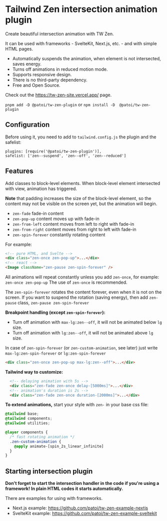 # Tailwind Zen intersection animation plugin

Create beautiful intersection animation with TW Zen.

It can be used with frameworks - SvelteKit, Next.js, etc. - and with simple HTML pages.

- Automatically suspends the animation, when element is not intersected, saves energy.
- Turns off animations in reduced motion mode.
- Supports responsive design.
- There is no third-party dependency.
- Free and Open Source.

Check out the https://tw-zen-site.vercel.app/ page.

`pnpm add -D @patoi/tw-zen-plugin` or `npm install -D  @patoi/tw-zen-plugin`

## Configuration

Before using it, you need to add to `tailwind.config.js` the plugin and the safelist:

```
plugins: [require('@patoi/tw-zen-plugin')],
safelist: ['zen--suspend', 'zen--off', 'zen--reduced']
```

## Features

Add classes to block-level elements.
When block-level element intersected with view, animation has triggered.

**Note** that padding increases the size of the block-level element, so the content may not be visible on the screen yet, but the animation will begin.

- `zen-fade` fade-in content
- `zen-pop-up` content moves up with fade-in
- `zen-from-left` content moves from left to right with fade-in
- `zen-from-right` content moves from right to left with fade-in
- `zen-spin-forever` constantly rotating content

For example:

```html
<!-- pure HTML, and Svelte -->
<div class="zen-once zen-pop-up">...</div>
<!-- react -->
<Image className="zen-pause zen-spin-forever" />
```

All animations will repeat constantly unless you add `zen-once`, for example: `zen-once zen-pop-up` The use of `zen-once` is recommended.

The `zen-spin-forever` rotates the content forever, even when it is not on the screen. If you want to suspend the rotation (saving energy), then add `zen-pause` class, `zen-pause zen-spin-forever`

**Breakpoint handling (except `zen-spin-forever`):**

- Turn off animation with `max-lg:zen--off`, it will not be animated below `lg` size.
- Turn off animation with `lg:zen--off`, it will not be animated above `lg` size.

In case of `zen-spin-forever` (or `zen-custom-animation`, see later) just write `max-lg:zen-spin-forever` or `lg:zen-spin-forever`

```html
<div class="zen-once zen-pop-up max-lg:zen--off">...</div>
```

**Tailwind way to customize:**

```html
  <!-- delaying animation with 5s -->
  <div class="zen-fade zen-once delay-[5000ms]">...</div>
  <!-- animation's duration is 2s -->
  <div class="zen-fade zen-once duration-[2000ms]">...</div>
```

**To extend animations,** start your style with `zen-` in your base css file:

```css
@tailwind base;
@tailwind components;
@tailwind utilities;

@layer components {
  /* fast rotating animation */
  .zen-custom-animation {
    @apply animate-[spin_2s_linear_infinite]
  }
}
```

## Starting intersection plugin

**Don't forget to start the intersection handler in the code if you're using a framework! In plain HTML codes it starts automatically.**

There are examples for using with frameworks.

- Next.js example: https://github.com/patoi/tw-zen-example-nextjs
- SvelteKit example: https://github.com/patoi/tw-zen-example-sveltekit
